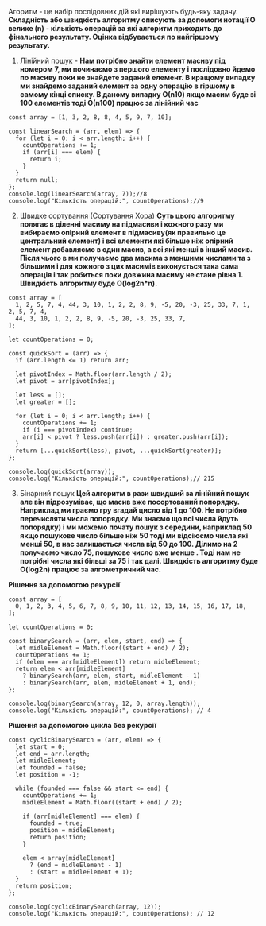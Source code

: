 Агоритм - це набір послідовних дій які вирішують будь-яку задачу.
**Складність або швидкість алгоритму описують за допомоги нотації О велике (n) - кількість операцій за які алгоритм приходить до фінального результату. Оцінка відбувається по найгіршому результату.**

1. Лінійний пошук -
   **Нам потрібно знайти елемент масиву під номером 7, ми починаємо з першого елементу і послідовно йдемо по масиву поки не знайдете заданий елемент. В кращому випадку ми знайдемо заданий елемент за одну операцію в гіршому в самому кінці списку. В даному випадку О(n10) якщо масим буде зі 100 елементів тоді О(n100) працює за лінійний час**

```
const array = [1, 3, 2, 8, 8, 4, 5, 9, 7, 10];

const linearSearch = (arr, elem) => {
  for (let i = 0; i < arr.length; i++) {
    countOperations += 1;
    if (arr[i] === elem) {
      return i;
    }
  }
  return null;
};
console.log(linearSearch(array, 7));//8
console.log("Кількість операцій:", countOperations);//9
```

2. Швидке сортування (Сортування Хора)
   **Суть цього алгоритму полягає в діленні масиму на підмасиви і кожного разу ми вибираємо опірний елемент в підмасиву(як правильно це центральний елемент) і всі елементи які більше ніж опірний елемент добавляємо в один масив, а всі які менші в інший масив. Після чього в ми получаємо два масима з меншими числами та з більшими і для кожного з цих масимів виконується така сама операція і так робиться поки довжина масиму не стане рівна 1.
   Швидкість алгоритму буде O(log2n\*n).**

```
const array = [
  1, 2, 5, 7, 4, 44, 3, 10, 1, 2, 2, 8, 9, -5, 20, -3, 25, 33, 7, 1, 2, 5, 7, 4,
  44, 3, 10, 1, 2, 2, 8, 9, -5, 20, -3, 25, 33, 7,
];

let countOperations = 0;

const quickSort = (arr) => {
  if (arr.length <= 1) return arr;

  let pivotIndex = Math.floor(arr.length / 2);
  let pivot = arr[pivotIndex];

  let less = [];
  let greater = [];

  for (let i = 0; i < arr.length; i++) {
    countOperations += 1;
    if (i === pivotIndex) continue;
    arr[i] < pivot ? less.push(arr[i]) : greater.push(arr[i]);
  }
  return [...quickSort(less), pivot, ...quickSort(greater)];
};

console.log(quickSort(array));
console.log("Кількість операцій:", countOperations);// 215
```

3. Бінарний пошук
   **Цей алгоритм в рази швидший за лінійний пошук але він підрозуміває, що масив вже посортований попорядку. Наприклад ми граємо гру вгадай цисло від 1 до 100. Не потрібно перечисляти числа попорядку. Ми знаємо що всі числа йдуть попорядку) і ми можемо почату пошук з середини, наприклад 50 якщо пошукове число більше ніж 50 тоді ми відсіюємо числа які менші 50, в нас залишається числа від 50 до 100. Ділимо на 2 получаємо число 75, пошукове число вже менше . Тоді нам не потрібні числа які більші за 75 і так далі.
   Швидкість алгоритму буде O(log2n) працює за алгометричний час.**

**Рішення за допомогою рекурсії**

```
const array = [
  0, 1, 2, 3, 4, 5, 6, 7, 8, 9, 10, 11, 12, 13, 14, 15, 16, 17, 18,
];

let countOperations = 0;

const binarySearch = (arr, elem, start, end) => {
  let midleElement = Math.floor((start + end) / 2);
  countOperations += 1;
  if (elem === arr[midleElement]) return midleElement;
  return elem < arr[midleElement]
    ? binarySearch(arr, elem, start, midleElement - 1)
    : binarySearch(arr, elem, midleElement + 1, end);
};

console.log(binarySearch(array, 12, 0, array.length));
console.log("Кількість операцій:", countOperations); // 4
```

**Рішення за допомогою цикла без рекурсії**

```
const cyclicBinarySearch = (arr, elem) => {
  let start = 0;
  let end = arr.length;
  let midleElement;
  let founded = false;
  let position = -1;

  while (founded === false && start <= end) {
    countOperations += 1;
    midleElement = Math.floor((start + end) / 2);

    if (arr[midleElement] === elem) {
      founded = true;
      position = midleElement;
      return position;
    }

    elem < array[midleElement]
      ? (end = midleElement - 1)
      : (start = midleElement + 1);
  }
  return position;
};

console.log(cyclicBinarySearch(array, 12));
console.log("Кількість операцій:", countOperations); // 12
```
